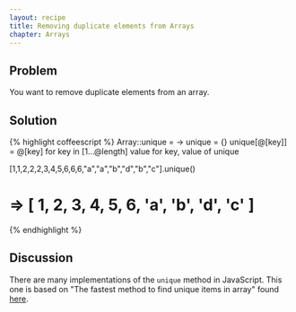 ```yaml
---
layout: recipe
title: Removing duplicate elements from Arrays
chapter: Arrays
---
```

## Problem

You want to remove duplicate elements from an array.

## Solution

{% highlight coffeescript %}
Array::unique = ->
  unique = {}
  unique[@[key]] = @[key] for key in [1...@length]
  value for key, value of unique

[1,1,2,2,2,3,4,5,6,6,6,"a","a","b","d","b","c"].unique()
# => [ 1, 2, 3, 4, 5, 6, 'a', 'b', 'd', 'c' ]
{% endhighlight %}

## Discussion

There are many implementations of the `unique` method in JavaScript. This one is based on "The fastest method to find unique items in array" found [here](http://www.shamasis.net/2009/09/fast-algorithm-to-find-unique-items-in-javascript-array/).
